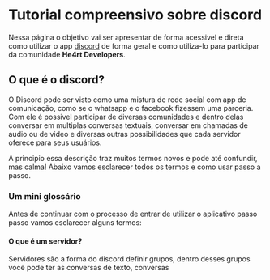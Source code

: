 # Tutorial compreensivo sobre discord

Nessa página o objetivo vai ser apresentar de forma acessivel e direta como utilizar o app [discord](https://discord.com) de forma geral e como utiliza-lo para participar da comunidade **He4rt Developers**.

## O que é o discord?

O Discord pode ser visto como uma mistura de rede social com app de comunicação, como se o whatsapp e o facebook fizessem uma parceria. Com ele é possivel participar de diversas comunidades e dentro delas conversar em multiplas conversas textuais, conversar em chamadas de audio ou de video e diversas outras possibilidades que cada servidor oferece para seus usuários.

A principio essa descrição traz muitos termos novos e pode até confundir, mas calma! Abaixo vamos esclarecer todos os termos e como usar passo a passo.

### Um mini glossário

Antes de continuar com o processo de entrar de utilizar o aplicativo passo passo vamos esclarecer alguns termos:

#### O que é um servidor?

Servidores são a forma do discord definir grupos, dentro desses grupos você pode ter as conversas de texto, conversas 
